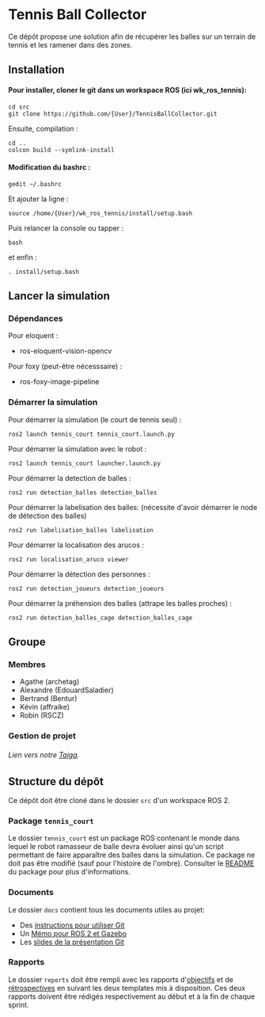 # Tennis Ball Collector

Ce dépôt propose une solution afin de récupérer les balles sur un terrain de tennis et les ramener dans des zones.

## Installation

#### Pour installer, cloner le git dans un workspace ROS (ici wk_ros_tennis):

```
cd src
git clone https://github.com/{User}/TennisBallCollector.git

```

Ensuite, compilation :
```
cd ..
colcon build --symlink-install

```

#### Modification du bashrc :

```
gedit ~/.bashrc
```
Et ajouter la ligne :
```
source /home/{User}/wk_ros_tennis/install/setup.bash
```

Puis relancer la console ou tapper :
```
bash
```

et enfin : 
```
. install/setup.bash
```


## Lancer la simulation

### Dépendances

Pour eloquent :
- ros-eloquent-vision-opencv

Pour foxy (peut-être nécesssaire) :
- ros-foxy-image-pipeline

### Démarrer la simulation

Pour démarrer la simulation (le court de tennis seul) : 
```
ros2 launch tennis_court tennis_court.launch.py
```

Pour démarrer la simulation avec le robot : 
```
ros2 launch tennis_court launcher.launch.py
```

Pour démarrer la detection de balles :
```
ros2 run detection_balles detection_balles
```

Pour démarrer la labelisation des balles:
(nécessite d'avoir démarrer le node de détection des balles)

```
ros2 run labelisation_balles labelisation
```

Pour démarrer la localisation des arucos :

```
ros2 run localisation_aruco viewer
```

Pour démarrer la détection des personnes :
```
ros2 run detection_joueurs detection_joueurs
```

Pour démarrer la préhension des balles (attrape les balles proches) :
```
ros2 run detection_balles_cage detection_balles_cage
```

## Groupe

### Membres

- Agathe (archetag)
- Alexandre (EdouardSaladier)
- Bertrand (Bentur)
- Kévin (affraike)
- Robin (RSCZ)


### Gestion de projet

###### Lien vers notre [Taiga](https://tree.taiga.io/project/0f719389-854b-4732-8624-3bbe33ae96a3-ramasseur-de-balles).

## Structure du dépôt

Ce dépôt doit être cloné dans le dossier `src` d'un workspace ROS 2.

### Package `tennis_court`

Le dossier `tennis_court` est un package ROS contenant le monde dans lequel le robot ramasseur de balle devra évoluer ainsi qu'un script permettant de faire apparaître des balles dans la simulation.
Ce package ne doit pas être modifié (sauf pour l'histoire de l'ombre).
Consulter le [README](tennis_court/README.md) du package pour plus d'informations.


### Documents

Le dossier `docs` contient tous les documents utiles au projet:
- Des [instructions pour utiliser Git](docs/GitWorkflow.md)
- Un [Mémo pour ROS 2 et Gazebo](docs/Memo_ROS2.pdf)
- Les [slides de la présentation Git](docs/GitPresentation.pdf)


### Rapports

Le dossier `reports` doit être rempli avec les rapports d'[objectifs](../reports/GoalsTemplate.md) et de [rétrospectives](../reports/DebriefTemplate.md) en suivant les deux templates mis à disposition. Ces deux rapports doivent être rédigés respectivement au début et à la fin de chaque sprint.
